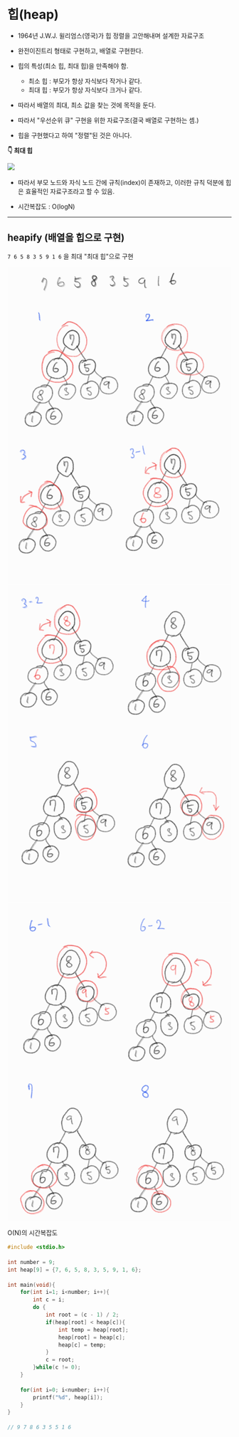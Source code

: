 # 힙(heap)

- 1964년 J.W.J. 윌리엄스(영국)가 힙 정렬을 고안해내며 설계한 자료구조

- 완전이진트리 형태로 구현하고, 배열로 구현한다.

- 힙의 특성(최소 힙, 최대 힙)을 만족해야 함.

  - 최소 힙 : 부모가 항상 자식보다 작거나 같다.
  - 최대 힙 : 부모가 항상 자식보다 크거나 같다.

- 따라서 배열의 최대, 최소 값을 찾는 것에 목적을 둔다.

- 따라서 "우선순위 큐" 구현을 위한 자료구조(결국 배열로 구현하는 셈.)

- 힙을 구현했다고 하여 "정렬"된 것은 아니다.

**👇 최대 힙**

<a href="https://ko.wikipedia.org/wiki/%ED%9E%99_(%EC%9E%90%EB%A3%8C_%EA%B5%AC%EC%A1%B0)">
<img src="https://upload.wikimedia.org/wikipedia/commons/3/38/Max-Heap.svg" /></a>

- 따라서 부모 노드와 자식 노드 간에 규칙(index)이 존재하고, 이러한 규칙 덕분에 힙은 효율적인 자료구조라고 할 수 있음.

- 시간복잡도 : O(logN)

---

## heapify (배열을 힙으로 구현)

`7 6 5 8 3 5 9 1 6` 을 최대 "최대 힙"으로 구현

<img src="img/heapify_1.jpg" />
<img src="img/heapify_2.jpg" />
<img src="img/heapify_3.jpg" />

O(N)의 시간복잡도

```c
#include <stdio.h>

int number = 9;
int heap[9] = {7, 6, 5, 8, 3, 5, 9, 1, 6};

int main(void){
	for(int i=1; i<number; i++){
		int c = i;
		do {
			int root = (c - 1) / 2;
			if(heap[root] < heap[c]){
				int temp = heap[root];
				heap[root] = heap[c];
				heap[c] = temp;
			}
			c = root;
		}while(c != 0);
	}

	for(int i=0; i<number; i++){
		printf("%d", heap[i]);
	}
}

// 9 7 8 6 3 5 5 1 6
```
